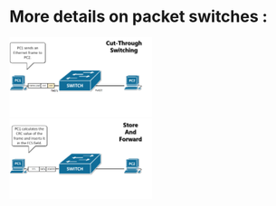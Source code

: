 # More details on packet switches :

<img src="https://github.com/WollfieGitHub/CompNetResources/blob/master/resources/gifs/cut_through_switching.gif?raw=true" alt="transmission_delay" width="50%"/>

<img src="https://github.com/WollfieGitHub/CompNetResources/blob/master/resources/gifs/store_and_forward.gif?raw=true" alt="transmission_delay" width="50%"/>